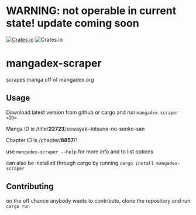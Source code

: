 # WARNING: not operable in current state! update coming soon

[![Crates.io](https://img.shields.io/crates/v/mangadex-scraper.svg)](https://crates.io/crates/mangadex-scraper/) ![Crates.io](https://img.shields.io/crates/l/mangadex-scraper.svg)
# mangadex-scraper
scrapes manga off of mangadex.org

## Usage
Download latest version from github or cargo and run `mangadex-scraper <ID>`

Manga ID is /title/__22723__/sewayaki-kitsune-no-senko-san

Chapter ID is /chapter/__8857__/1

use `mangadex-scraper --help` for more info and to list options

can also be installed through cargo by running `cargo install mangadex-scraper` 

## Contributing
on the off chance anybody wants to contribute, clone the repository and run `cargo run`
